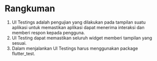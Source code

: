 # Rangkuman

1. UI Testings adalah pengujian yang dilakukan pada tampilan suatu aplikasi untuk memastikan aplikasi dapat menerima interaksi dan memberi respon kepada pengguna.
2. UI Testing dapat memastikan seluruh widget memberi tampilan yang sesuai.
3. Dalam menjalankan UI Testings harus menggunakan package flutter_test.
